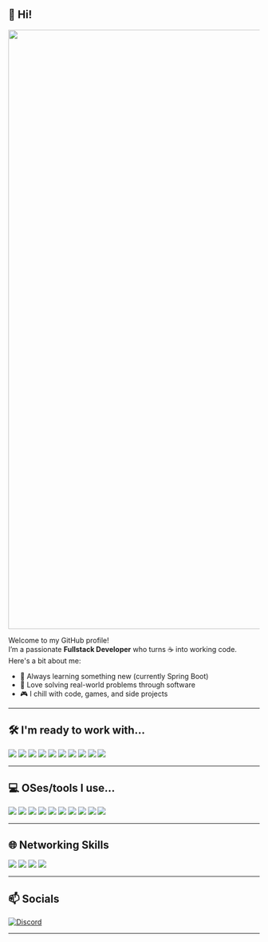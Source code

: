 ## 👋 Hi!

<div align="center">
  <img src="https://media2.giphy.com/media/v1.Y2lkPTc5MGI3NjExOG1razRoeHRmcDZ4azFoa2YxcGNjdjFxbG1id2RhN3p4a2Zzcjd0bSZlcD12MV9pbnRlcm5hbF9naWZfYnlfaWQmY3Q9Zw/ztpMY1t5VYWlO/giphy.gif" width="1200" alt="hi gif"/>
</div>

Welcome to my GitHub profile!  
I’m a passionate **Fullstack Developer** who turns ☕ into working code.  
Here's a bit about me:

- 🧠 Always learning something new (currently Spring Boot)
- 🧩 Love solving real-world problems through software
- 🎮 I chill with code, games, and side projects

---

## 🛠️ I'm ready to work with...

<div align="left">

  <img src="https://img.shields.io/badge/-C-black?style=for-the-badge&logo=c" />
  <img src="https://img.shields.io/badge/-C%23-black?style=for-the-badge&logo=csharp" />
  <img src="https://img.shields.io/badge/-HTML5-black?style=for-the-badge&logo=html5" />
  <img src="https://img.shields.io/badge/-CSS3-black?style=for-the-badge&logo=css3" />
  <img src="https://img.shields.io/badge/-JAVA-black?style=for-the-badge&logo=openjdk" />
  <img src="https://img.shields.io/badge/-JAVASCRIPT-black?style=for-the-badge&logo=javascript" />
  <img src="https://img.shields.io/badge/-PHP-black?style=for-the-badge&logo=php" />
  <img src="https://img.shields.io/badge/-LARAVEL-black?style=for-the-badge&logo=laravel" />
  <img src="https://img.shields.io/badge/-REACT-black?style=for-the-badge&logo=react" />
  <img src="https://img.shields.io/badge/-PYTHON-black?style=for-the-badge&logo=python" />

</div>

---

## 💻 OSes/tools I use...

<div align="left">

  <img src="https://img.shields.io/badge/-WINDOWS-black?style=for-the-badge&logo=windows" />
  <img src="https://img.shields.io/badge/-ARCH_LINUX-black?style=for-the-badge&logo=arch-linux" />
  <img src="https://img.shields.io/badge/-VSCODE-black?style=for-the-badge&logo=visualstudiocode" />
  <img src="https://img.shields.io/badge/-JETBRAINS-black?style=for-the-badge&logo=jetbrains" />
  <img src="https://img.shields.io/badge/-VISUAL%20STUDIO%202022-black?style=for-the-badge&logo=visualstudio" />
  <img src="https://img.shields.io/badge/-ANDROID%20STUDIO-black?style=for-the-badge&logo=androidstudio" />
  <img src="https://img.shields.io/badge/-MS%20SQL%20SERVER-black?style=for-the-badge&logo=microsoftsqlserver" />
  <img src="https://img.shields.io/badge/-MYSQL-black?style=for-the-badge&logo=mysql" />
  <img src="https://img.shields.io/badge/-ORACLE-black?style=for-the-badge&logo=oracle" />
  <img src="https://img.shields.io/badge/-POSTMAN-black?style=for-the-badge&logo=postman" />

</div>

---

## 🌐 Networking Skills

<div align="left">

  <img src="https://img.shields.io/badge/-MIKROTIK-black?style=for-the-badge&logo=mikrotik" />
  <img src="https://img.shields.io/badge/-CISCO-black?style=for-the-badge&logo=cisco" />
  <img src="https://img.shields.io/badge/-WIRESHARK-black?style=for-the-badge&logo=wireshark" />
  <img src="https://img.shields.io/badge/-NETWORKING-black?style=for-the-badge&logo=ethernet" />

</div>

---

## 📫 Socials

[![Discord](https://img.shields.io/badge/-TALK%20TO%20ME%20ON%20DISCORD-black?style=for-the-badge&logo=discord)](https://discord.com/users/849961103404302348)

---
